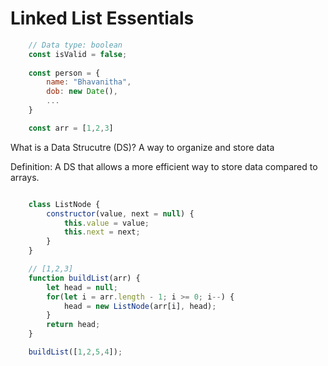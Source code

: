 # Linked List Essentials

```js
    // Data type: boolean
    const isValid = false;
    
    const person = {
        name: "Bhavanitha",
        dob: new Date(),
        ...
    }

    const arr = [1,2,3]

```

What is a Data Strucutre (DS)?
A way to organize and store data

Definition:
A DS that allows a more efficient way to store data compared to arrays. 

```js

    class ListNode {
        constructor(value, next = null) {
            this.value = value;
            this.next = next;
        }
    }

    // [1,2,3]
    function buildList(arr) {
        let head = null;
        for(let i = arr.length - 1; i >= 0; i--) {
            head = new ListNode(arr[i], head);
        }
        return head;
    }

    buildList([1,2,5,4]);
```

